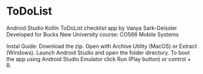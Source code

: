# ToDoList
Android Studio Kotlin ToDoList checklist app
by 
Vanya Sark-Geissler
Developed for Bucks New University course: CO566 Mobile Systems

Instal Guide:
Download the zip.
Open with Archive Utility (MacOS) or Extract (Windows).
Launch Android Studio and open the folder directory. 
To boot the app using Android Studio Emulator click Run (Play button) or control + R.
